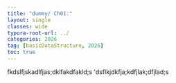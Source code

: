 ```yaml
---
title: "dummy/ Ch01:"
layout: single
classes: wide
typora-root-url: ../
categories: 2026
tag: [basicDataStructure, 2026]
toc: true
---
```

fkdslfjskadlfjas;dklfakdfakld;s
'dsflkjdkfja;kdfjlak;dfjlad;s
